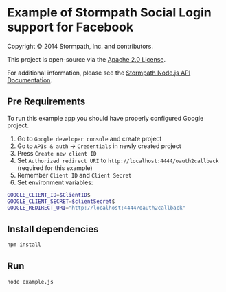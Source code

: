 # Example of Stormpath Social Login support for Facebook

Copyright &copy; 2014 Stormpath, Inc. and contributors.

This project is open-source via the [Apache 2.0 License](http://www.apache.org/licenses/LICENSE-2.0).

For additional information, please see the [Stormpath Node.js API Documentation](http://docs.stormpath.com/nodejs/api).

## Pre Requirements

To run this example app you should have properly configured
 Google project.

1. Go to `Google developer console` and create project
2. Go to `APIs & auth` -> `Credentials` in newly created project
3. Press `Create new client ID`
4. Set `Authorized redirect URI` to `http://localhost:4444/oauth2callback` (required for this example)
5. Remember `Client ID` and `Client Secret`
6. Set environment variables:
```bash
GOOGLE_CLIENT_ID=$ClientID$
GOOGLE_CLIENT_SECRET=$clientSecret$
GOOGLE_REDIRECT_URI="http://localhost:4444/oauth2callback"
```

## Install dependencies

```bash
npm install
```

## Run

```bash
node example.js
```